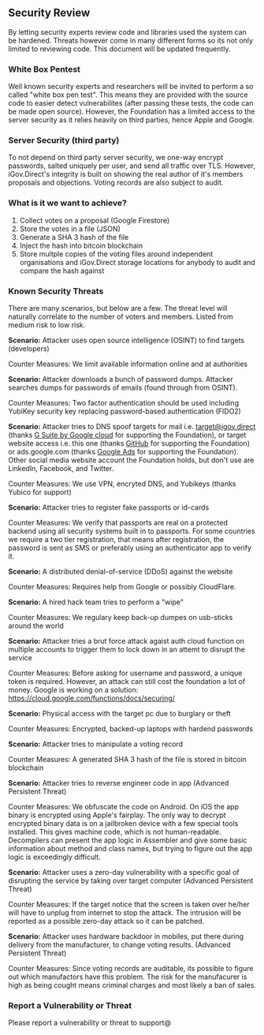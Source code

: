 ## Security Review

By letting security experts review code and libraries used the system can be hardened. Threats however come in many different forms so its not only limited to reviewing code. This document will be updated frequently.

### White Box Pentest

Well known security experts and researchers will be invited to perform a so called "white box pen test". This means they are provided with the source code to easier detect vulnerabilites (after passing these tests, the code can be made open source). However, the Foundation has a limited access to the server security as it relies heavily on third parties, hence Apple and Google.

### Server Security (third party)

To not depend on third party server security, we one-way encrypt passwords, salted uniquely per user, and send all traffic over TLS. However, iGov.Direct's integrity is built on showing the real author of it's members proposals and objections. Voting records are also subject to audit.

### What is it we want to achieve?

1. Collect votes on a proposal (Google Firestore)
2. Store the votes in a file (JSON)
3. Generate a SHA 3 hash of the file
4. Inject the hash into bitcoin blockchain
5. Store multple copies of the voting files around independent organisations and iGov.Direct storage locations 
for anybody to audit and compare the hash against

### Known Security Threats

There are many scenarios, but below are a few. The threat level will naturally correlate to the number of voters and members. Listed from medium risk to low risk.


**Scenario:** Attacker uses open source intelligence (OSINT) to find targets (developers)

Counter Measures: We limit available information online and at authorities

**Scenario:** Attacker downloads a bunch of password dumps. Attacker searches dumps for passwords of emails (found through from OSINT).

Counter Measures: Two factor authentication should be used including YubiKey security key replacing password-based authentication (FIDO2)

**Scenario:** Attacker tries to DNS spoof targets for mail i.e. target@igov.direct (thanks [G Suite by Google cloud](https://gsuite.google.com) for supporting the Foundation), or target website access i.e. this one (thanks [GitHub](https://github.com) for supporting the Foundation) or ads.google.com (thanks [Google Ads](https://ads.google.com/home/) for supporting the Foundation). Other social media website account the Foundation holds, but don't use are LinkedIn, Facebook, and Twitter.

Counter Measures: We use VPN, encryted DNS, and Yubikeys (thanks Yubico for support)

**Scenario:** Attacker tries to register fake passports or id-cards

Counter Measures: We verify that passports are real on a protected backend using all security systems built in to passports. 
For some countries we require a two tier registration, that means after registration, the password is sent as SMS or preferably using an authenticator app to verify it.

**Scenario:** A distributed denial-of-service (DDoS) against the website

Counter Measures: Requires help from Google or possibly CloudFlare.

**Scenario:** A hired hack team tries to perform a "wipe"

Counter Measures: We regulary keep back-up dumpes on usb-sticks around the world

**Scenario:** Attacker tries a brut force attack agaist auth cloud function on multiple accounts to trigger them to lock down in an attemt to disrupt the service

Counter Measures: Before asking for username and password, a unique token is required. However, an attack can still cost the foundation a lot of money. Google is working on a solution: https://cloud.google.com/functions/docs/securing/

**Scenario:** Physical access with the target pc due to burglary or theft

Counter Measures: Encrypted, backed-up laptops with hardend passwords

**Scenario:** Attacker tries to manipulate a voting record

Counter Measures: A generated SHA 3 hash of the file is stored in bitcoin blockchain

**Scenario:** Attacker tries to reverse engineer code in app (Advanced Persistent Threat)

Counter Measures: We obfuscate the code on Android. On iOS the app binary is encrypted using Apple's fairplay. The only way to decrypt encrypted binary data is on a jailbroken device with a few special tools installed. This gives machine code, which is not human-readable. Decompilers can present the app logic in Assembler and give some basic information about method and class names, but trying to figure out the app logic is exceedingly difficult.

**Scenario:** Attacker uses a zero-day vulnerability with a specific goal of disrupting the service by taking over target computer (Advanced Persistent Threat)

Counter Measures: If the target notice that the screen is taken over he/her will have to unplug from internet to stop the attack. The intrusion will be reported as a possible zero-day attack so it can be patched.

**Scenario:** Attacker uses hardware backdoor in mobiles, put there during delivery from the manufacturer, to change voting results. (Advanced Persistent Threat)

Counter Measures: Since voting records are auditable, its possible to figure out which manufactors have this problem. The risk for the manufacurer is high as being cought means criminal charges and most likely a ban of sales.

### Report a Vulnerability or Threat

Please report a vulnerability or threat to support@ 

